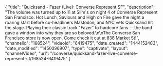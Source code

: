 {
    "title": "Quicksand - Fazer (Live): Converse Represent SF",
    "description": "The volume was turned up to 11 at Slim's on night 4 of Converse Represent San Francisco. Hot Lunch, Saviours and High on Fire gave the night a roaring start before co-headliners Mastodon, and NYC vets Quicksand hit the stage. Playing their classic track \"Fazer\" to hardcore fans -- the band gave a window into why they are so beloved.\n\nThe Converse San Francisco store is now open. Come check it out at 838 Market St!",
    "channelid": "168524",
    "videoid": "6419475",
    "date_created": "1444152483",
    "date_modified": "1450396907",
    "type": "captivate",
    "layout": "channelVideo",
    "url": "\/converse\/quicksand-fazer-live-converse-represent-sf\/168524-6419475"
}